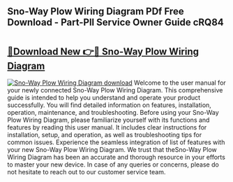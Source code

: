 ## Sno-Way Plow Wiring Diagram PDf Free Download - Part-Pll Service Owner Guide cRQ84

# <h2><a href="http://dfkraog.blite.top/?on=Sno-Way+Plow+Wiring+Diagram">🔗Download New 👉🔴 Sno-Way Plow Wiring Diagram</a></h2>

[![Sno-Way Plow Wiring Diagram download](https://i.imgur.com/lujVjoI.png)](http://dfkraog.blite.top/?on=Sno-Way+Plow+Wiring+Diagram)
Welcome to the user manual for your newly connected Sno-Way Plow Wiring Diagram. This comprehensive guide is intended to help you understand and operate your product successfully. You will find detailed information on features, installation, operation, maintenance, and troubleshooting. Before using your Sno-Way Plow Wiring Diagram, please familiarize yourself with its functions and features by reading this user manual. It includes clear instructions for installation, setup, and operation, as well as troubleshooting tips for common issues. Experience the seamless integration of list of features with your new Sno-Way Plow Wiring Diagram. We trust that theSno-Way Plow Wiring Diagram has been an accurate and thorough resource in your efforts to master your new device. In case of any queries or concerns, please do not hesitate to reach out to our customer service team.
